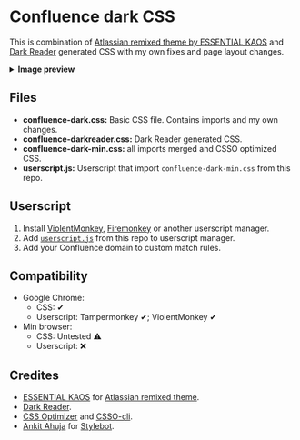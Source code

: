 # Confluence dark CSS

This is combination of [Atlassian remixed theme by ESSENTIAL KAOS](https://github.com/essentialkaos/atlassian-remixed-theme) and [Dark Reader](https://github.com/darkreader/darkreader) generated CSS with my own fixes and page layout changes.

<details>
  <summary><strong>Image preview</strong></summary>

![Preview](extras/pic1.png)

![Preview](extras/pic2.png)

</details>

## Files

* **confluence-dark.css:**  Basic CSS file. Contains imports and my own changes.
* **confluence-darkreader.css:** Dark Reader generated CSS.
* **confluence-dark-min.css:** all imports merged and CSSO optimized CSS.
* **userscript.js:**  Userscript that import `confluence-dark-min.css` from this repo.

## Userscript

1. Install [ViolentMonkey](https://violentmonkey.github.io/), [Firemonkey](https://addons.mozilla.org/firefox/addon/firemonkey/) or another userscript manager.
2. Add [`userscript.js`](https://raw.githubusercontent.com/azhinu/confluence-dark-theme/master/userscript.js) from this repo to userscript manager.
3. Add your Confluence domain to custom match rules.

## Compatibility

* Google Chrome:
  - CSS: ✔
  - Userscript: Tampermonkey ✔; ViolentMonkey ✔
* Min browser:
  - CSS: Untested ⚠️
  - Userscript: ❌

## Credites

* [ESSENTIAL KAOS](https://github.com/essentialkaos) for [Atlassian remixed theme](https://github.com/essentialkaos/atlassian-remixed-theme).
* [Dark Reader](https://github.com/darkreader/darkreader).
* [CSS Optimizer](https://github.com/css/csso) and [CSSO-cli](https://github.com/css/csso-cli).
* [Ankit Ahuja](https://github.com/ankit/) for [Stylebot](https://github.com/ankit/stylebot).
